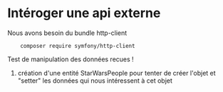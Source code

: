 # Intéroger une api externe

Nous avons besoin du bundle http-client
```shell
    composer require symfony/http-client
```

Test de manipulation des données recues !
1. création d'une entité StarWarsPeople pour tenter de créer l'objet et "setter" les données qui nous intéressent à cet objet